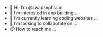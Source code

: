 - 👋 Hi, I’m @swapsephraim
- 👀 I’m interested in app building...
- 🌱 I’m currently learning coding websites ...
- 💞️ I’m looking to collaborate on ...
- 📫 How to reach me ...

<!---
swapsephraim/swapsephraim is a ✨ special ✨ repository because its `README.md` (this file) appears on your GitHub profile.
You can click the Preview link to take a look at your changes.
--->
